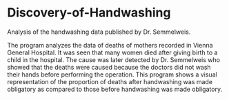 # Discovery-of-Handwashing
Analysis of the handwashing data published by Dr. Semmelweis.

The program analyzes the data of deaths of mothers recorded in Vienna General Hospital. It was seen that many women died after giving birth to a child in the hospital. The cause was later detected by Dr. Semmelweis who showed that the deaths were caused because the doctors did not wash their hands before performing the operation.
This program shows a visual representation of the proportion of deaths after handwashing was made obligatory as compared to those before handwashing was made obligatory.
